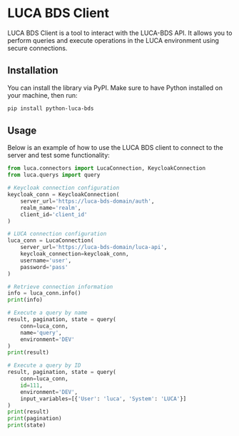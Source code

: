 # LUCA BDS Client

LUCA BDS Client is a tool to interact with the LUCA-BDS API. It allows you to perform queries and execute operations in the LUCA environment using secure connections.

## Installation

You can install the library via PyPI. Make sure to have Python installed on your machine, then run:

```bash
pip install python-luca-bds
```

## Usage

Below is an example of how to use the LUCA BDS client to connect to the server and test some functionality:

```python
from luca.connectors import LucaConnection, KeycloakConnection
from luca.querys import query

# Keycloak connection configuration
keycloak_conn = KeycloakConnection(
    server_url='https://luca-bds-domain/auth',
    realm_name='realm',
    client_id='client_id'
)

# LUCA connection configuration
luca_conn = LucaConnection(
    server_url='https://luca-bds-domain/luca-api',
    keycloak_connection=keycloak_conn,
    username='user',
    password='pass'
)

# Retrieve connection information
info = luca_conn.info()
print(info)

# Execute a query by name
result, pagination, state = query(
    conn=luca_conn,
    name='query',
    environment='DEV'
)
print(result)

# Execute a query by ID
result, pagination, state = query(
    conn=luca_conn,
    id=111,
    environment='DEV',
    input_variables=[{'User': 'luca', 'System': 'LUCA'}]
)
print(result)
print(pagination)
print(state)
```
